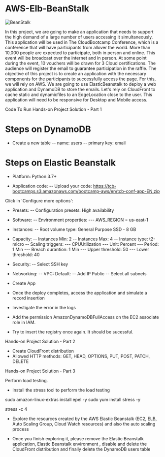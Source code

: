 # AWS-Elb-BeanStalk

![BeanStalk](https://user-images.githubusercontent.com/19390842/163003810-cb21c8c0-41db-4cf9-88fe-74aa2c822e89.PNG)

In this project, we are going to make an application that needs to support the high demand of a large number of users accessing it simultaneously. This application will be used in The CloudBootcamp Conference, which is a conference that will have participants from allover the world. More than 10,000 people are expected to participate, both in person and online. This event will be broadcast over the internet and in person. At some point during the event, 10 vouchers will be drawn for 3 Cloud certifications. The audience will register the email to guarantee participation in the raffle. The objective of this project is to create an application with the necessary components for the participants to successfully access the page. For this, we will rely on AWS. We are going to use ElasticBeanstalk to deploy a web application and DynamoDB to store the emails. Let's rely on CloudFront to cache static and dynamicfiles to an EdgeLocation close to the user. This application will need to be responsive for Desktop and Mobile access.

Code To Run
Hands-on Project Solution - Part 1

# Steps on DynamoDB

- Create a new table
-- name: users
-- primary key: email

# Steps on Elastic Beanstalk

- Platform: Python 3.7+

- Application code:
-- Upload your code: https://tcb-bootcamps.s3.amazonaws.com/bootcamp-aws/en/tcb-conf-app-EN.zip

Click in 'Configure more options':

- Presets:
-- Configuration presets: High availability

- Software:
-- Environment properties:
--- AWS_REGION = us-east-1

- Instances:
-- Root volume type: General Purpose SSD - 8 GB

- Capacity:
-- Instances Min: 2
-- Instances Max: 4
-- Instance type: t2-micro
-- Scaling triggers:
--- CPUUtilization
--- Unit: Percent
--- Period: 1 Min
--- Breach durantion: 1 Min
--- Upper threshold: 50
--- Lower threshold: 40

- Security:
-- Select SSH key

- Networking:
-- VPC: Default:
-- Add IP Public
-- Select all subnets

- Create App

- Once the deploy completes, access the application and simulate a record insertion

- Investigate the error in the logs

- Add the permission AmazonDynamoDBFullAccess on the EC2 associate role in IAM.

- Try to insert the registry once again. It should be sucessful.


Hands-on Project Solution - Part 2

- Create CloudFront distribution
- Allowed HTTP methods:  GET, HEAD, OPTIONS, PUT, POST, PATCH, DELETE


Hands-on Project Solution - Part 3

Perform load testing.

- Install the stress tool to perform the load testing

sudo amazon-linux-extras install epel -y
sudo yum install stress -y

stress -c 4

- Explore the resources created by the AWS Elastic Beanstalk (EC2, ELB, Auto Scaling Group, Cloud Watch resources) and also the auto scaling process

- Once you finish exploring it, please remove the Elastic Beanstalk application, Elastic Beanstalk environment , disable and delete the CloudFront distribution and finally delete the DynamoDB users table
